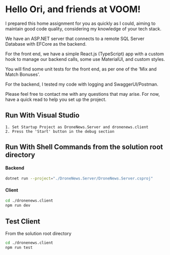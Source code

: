 # Hello Ori, and friends at VOOM!
I prepared this home assignment for you as quickly as I could, aiming to maintain good code quality, considering my knowledge of your tech stack.

We have an ASP.NET server that connects to a remote SQL Server Database with EFCore as the backend.

For the front end, we have a simple React.js (TypeScript) app with a custom hook to manage our backend calls, some use MaterialUI, and custom styles.

You will find some unit tests for the front end, as per one of the 'Mix and Match Bonuses'.

For the backend, I tested my code with logging and SwaggerUI/Postman.

Please feel free to contact me with any questions that may arise. For now, have a quick read to help you set up the project.

## Run With Visual Studio
```
1. Set Startup Project as DroneNews.Server and dronenews.client
2. Press the 'Start' button in the debug section
```

## Run With Shell Commands from the solution root directory
#### Backend
 ```sh
dotnet run --project="./DroneNews.Server/DroneNews.Server.csproj"
```
 
 #### Client
 
 ```sh
cd ./dronenews.client
npm run dev
```

## Test Client
From the solution root directory
 ```sh
cd ./dronenews.client
npm run test
```
